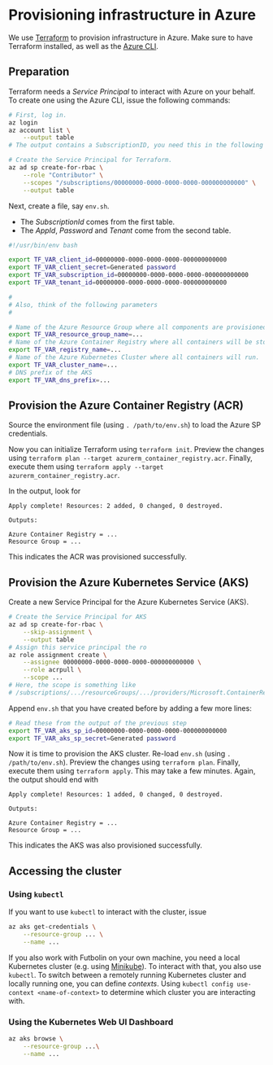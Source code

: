 # Provisioning infrastructure in Azure
We use [Terraform](https://www.terraform.io/) to provision infrastructure in Azure.
Make sure to have Terraform installed, as well as the [Azure CLI](https://docs.microsoft.com/en-us/cli/azure/install-azure-cli?view=azure-cli-latest).


## Preparation
Terraform needs a _Service Principal_ to interact with Azure on your behalf.
To create one using the Azure CLI, issue the following commands:

```bash
# First, log in.
az login
az account list \
    --output table
# The output contains a SubscriptionID, you need this in the following steps.

# Create the Service Principal for Terraform.
az ad sp create-for-rbac \
    --role "Contributor" \
    --scopes "/subscriptions/00000000-0000-0000-0000-000000000000" \
    --output table
```

Next, create a file, say `env.sh`.

* The _SubscriptionId_ comes from the first table.
* The _AppId_, _Password_ and _Tenant_ come from the second table.

```bash
#!/usr/bin/env bash

export TF_VAR_client_id=00000000-0000-0000-0000-000000000000
export TF_VAR_client_secret=Generated password
export TF_VAR_subscription_id=00000000-0000-0000-0000-000000000000
export TF_VAR_tenant_id=00000000-0000-0000-0000-000000000000

#
# Also, think of the following parameters
#

# Name of the Azure Resource Group where all components are provisioned.
export TF_VAR_resource_group_name=...
# Name of the Azure Container Registry where all containers will be stored.
export TF_VAR_registry_name=...
# Name of the Azure Kubernetes Cluster where all containers will run.
export TF_VAR_cluster_name=...
# DNS prefix of the AKS
export TF_VAR_dns_prefix=...
```

## Provision the Azure Container Registry (ACR)
Source the environment file (using `. /path/to/env.sh`) to load the Azure SP credentials.

Now you can initialize Terraform using `terraform init`.
Preview the changes using `terraform plan --target azurerm_container_registry.acr`.
Finally, execute them using `terraform apply --target azurerm_container_registry.acr`.

In the output, look for

    Apply complete! Resources: 2 added, 0 changed, 0 destroyed.
    
    Outputs:
    
    Azure Container Registry = ...
    Resource Group = ...
    
This indicates the ACR was provisioned successfully.

## Provision the Azure Kubernetes Service (AKS)
Create a new Service Principal for the Azure Kubernetes Service (AKS).
```bash
# Create the Service Principal for AKS
az ad sp create-for-rbac \
    --skip-assignment \
    --output table
# Assign this service principal the ro
az role assignment create \
    --assignee 00000000-0000-0000-0000-000000000000 \
    --role acrpull \
    --scope ...
# Here, the scope is something like
# /subscriptions/.../resourceGroups/.../providers/Microsoft.ContainerRegistry/registries/...

```

Append `env.sh` that you have created before by adding a few more lines:

```bash
# Read these from the output of the previous step
export TF_VAR_aks_sp_id=00000000-0000-0000-0000-000000000000
export TF_VAR_aks_sp_secret=Generated password
```

Now it is time to provision the AKS cluster.
Re-load `env.sh` (using `. /path/to/env.sh`).
Preview the changes using `terraform plan`.
Finally, execute them using `terraform apply`.
This may take a few minutes.
Again, the output should end with 

    Apply complete! Resources: 1 added, 0 changed, 0 destroyed.
    
    Outputs:
    
    Azure Container Registry = ...
    Resource Group = ...
    
This indicates the AKS was also provisioned successfully.

## Accessing the cluster

### Using `kubectl`
If you want to use `kubectl` to interact with the cluster, issue

```bash
az aks get-credentials \
    --resource-group ... \
    --name ...
```

If you also work with Futbolin on your own machine, you need a local Kubernetes cluster (e.g. using [Minikube](https://kubernetes.io/docs/setup/minikube/)).
To interact with that, you also use `kubectl`.
To switch between a remotely running Kubernetes cluster and locally running one, you can define _contexts_.
Using `kubectl config use-context <name-of-context>` to determine which cluster you are interacting with.

### Using the Kubernetes Web UI Dashboard

```bash
az aks browse \
    --resource-group ...\
    --name ...
```

